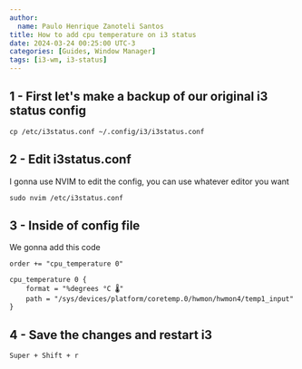 ```yaml
---
author:
  name: Paulo Henrique Zanoteli Santos
title: How to add cpu temperature on i3 status
date: 2024-03-24 00:25:00 UTC-3
categories: [Guides, Window Manager]
tags: [i3-wm, i3-status]
---
```


## 1 - First let's make a backup of our original i3 status config

```shell
cp /etc/i3status.conf ~/.config/i3/i3status.conf
```

## 2 - Edit i3status.conf 

I gonna use NVIM to edit the config, you can use whatever editor you want

```shell
sudo nvim /etc/i3status.conf
```

## 3 - Inside of config file

We gonna add this code

```shell
order += "cpu_temperature 0"

cpu_temperature 0 {
	format = "%degrees °C 🌡️"
	path = "/sys/devices/platform/coretemp.0/hwmon/hwmon4/temp1_input"
}
```

## 4 - Save the changes and restart i3

```shell
Super + Shift + r
```
